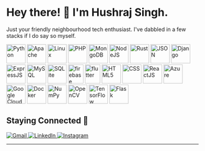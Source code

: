 # Hey there! 🎉 I'm Hushraj Singh.

Just your friendly neighbourhood tech enthusiast. I've dabbled in a few stacks if I do say so myself.

<div align="center">

  <p align="left">
  <img src="https://www.vectorlogo.zone/logos/python/python-icon.svg" alt="Python"  height="50"/>
  <img src="https://www.vectorlogo.zone/logos/apache/apache-icon.svg" alt="Apache"  height="50"/>
  <img src="https://www.vectorlogo.zone/logos/linux/linux-icon.svg" alt="Linux"  height="50"/>
  <img src="https://www.vectorlogo.zone/logos/php/php-icon.svg" alt="PHP"  height="50"/>
  <img src="https://www.vectorlogo.zone/logos/mongodb/mongodb-icon.svg" alt="MongoDB"  height="50"/>
  <img src="https://www.vectorlogo.zone/logos/nodejs/nodejs-icon.svg" alt="NodeJS"  height="50"/>
  <img src="https://www.vectorlogo.zone/logos/rust-lang/rust-lang-icon.svg" alt="Rust"  height="50"/>
  <img src="https://www.vectorlogo.zone/logos/json/json-icon.svg" alt="JSON"  height="50"/>
  <img src="https://www.vectorlogo.zone/logos/djangoproject/djangoproject-icon.svg" alt="Django"  height="50"/>
  <img src="https://www.vectorlogo.zone/logos/expressjs/expressjs-icon.svg" alt="ExpressJS"  height="50"/>
  <img src="https://www.vectorlogo.zone/logos/mysql/mysql-icon.svg" alt="MySQL"  height="50"/>
  <img src="https://www.vectorlogo.zone/logos/sqlite/sqlite-icon.svg" alt="SQLite"  height="50"/>
  <img src="https://www.vectorlogo.zone/logos/firebase/firebase-icon.svg" alt="firebase" width="40"  height="50"/>
  <img src="https://www.vectorlogo.zone/logos/flutterio/flutterio-icon.svg" alt="flutter" width="40"  height="50"/>

  <img src="https://www.vectorlogo.zone/logos/w3_html5/w3_html5-icon.svg" alt="HTML5"  height="50"/>
  <img src="https://www.vectorlogo.zone/logos/w3_css/w3_css-icon.svg" alt="CSS"  height="50"/>
  <img src="https://www.vectorlogo.zone/logos/reactjs/reactjs-icon.svg" alt="ReactJS"  height="50"/>

  <img src="https://www.vectorlogo.zone/logos/microsoft_azure/microsoft_azure-icon.svg" alt="Azure"  height="50"/>
  <img src="https://www.vectorlogo.zone/logos/google_cloud/google_cloud-icon.svg" alt="Google Cloud"  height="50"/>
  <img src="https://www.vectorlogo.zone/logos/docker/docker-icon.svg" alt="Docker"  height="50"/>

  <img src="https://www.vectorlogo.zone/logos/numpy/numpy-icon.svg" alt="NumPy"  height="50"/>
  <img src="https://www.vectorlogo.zone/logos/opencv/opencv-icon.svg" alt="OpenCV"  height="50"/>
  <img src="https://www.vectorlogo.zone/logos/tensorflow/tensorflow-icon.svg" alt="TensorFlow"  height="50"/>
  <img src="https://www.vectorlogo.zone/logos/pocoo_flask/pocoo_flask-icon.svg" alt="Flask"  height="50"/>

  

  </p>

</div>

## Staying Connected 🚀
<a href="mailto:hsingh2_be22@thapar.edu" target="_blank">
  <img src="https://img.shields.io/badge/-Gmail-red?style=for-the-badge&logo=gmail&logoColor=white" alt="Gmail">
</a>

<a href="https://www.linkedin.com/in/hushraj/" target="_blank">
  <img src="https://img.shields.io/badge/-LinkedIn-blue?style=for-the-badge&logo=linkedin&logoColor=white" alt="LinkedIn">
</a>

<a href="https://www.instagram.com/hushrajsingh/" target="_blank">
  <img src="https://img.shields.io/badge/-Instagram-purple?style=for-the-badge&logo=instagram&logoColor=white" alt="Instagram">
</a>


---

